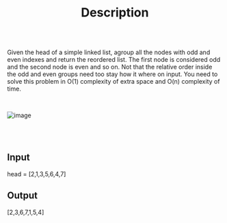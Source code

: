 <h1 align="center">Description</h1>
<br><br>

Given the head of a simple linked list, agroup all the nodes with odd and even indexes and return the reordered list. The first node is considered odd and the second node is even and so on. Not that the relative order inside the odd and even groups need too stay how it where on input. You need to solve this problem in O(1) complexity of extra space and O(n) complexity of time.

<br>

![image](https://user-images.githubusercontent.com/61806906/180613891-f0e259fb-6d41-46df-b938-30074ec05422.png)

<br> <br>
## Input
head = [2,1,3,5,6,4,7]
## Output
[2,3,6,7,1,5,4]
